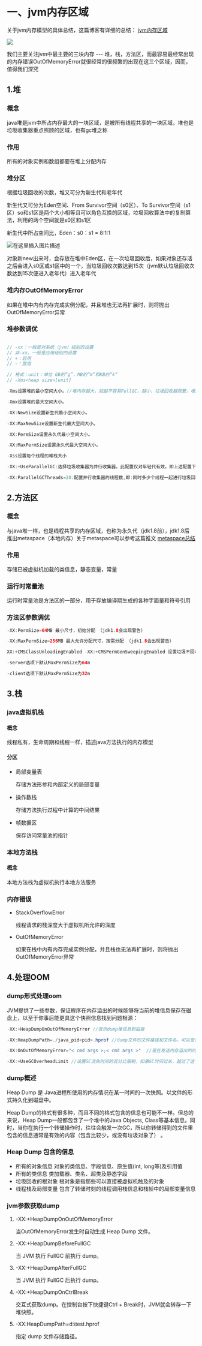 # 一、jvm内存区域

关于jvm内存模型的具体总结，这篇博客有详细的总结：
[jvm内存区域](https://blog.csdn.net/weixin_41922289/article/details/89184550)

![](https://images2015.cnblogs.com/blog/1006828/201706/1006828-20170626190944430-2098579049.png)

我们主要关注jvm中最主要的三块内存 --- 堆，栈，方法区，而最容易最经常出现的内存错误OutOfMemoryError就很经常的很频繁的出现在这三个区域，因而，值得我们深究

## 1.堆

### 概念
java堆是jvm中所占内存最大的一块区域，是被所有线程共享的一块区域，堆也是垃圾收集器重点照顾的区域，也有gc堆之称

### 作用
所有的对象实例和数组都要在堆上分配内存

### 堆分区
根据垃圾回收的次数，堆又可分为新生代和老年代


新生代又可分为Eden空间、From Survivor空间（s0区）、To Survivor空间（s1区）so和s1区是两个大小相等且可以角色互换的区域，垃圾回收算法中的复制算法，利用的两个空间就是s0区和s1区

新生代中所占空间比，Eden：s0：s1 = 8:1:1

![在这里插入图片描述](https://img-blog.csdnimg.cn/20190513231514887.png?x-oss-process=image/watermark,type_ZmFuZ3poZW5naGVpdGk,shadow_10,text_aHR0cHM6Ly9ibG9nLmNzZG4ubmV0L3dlaXhpbl80MTkyMjI4OQ==,size_16,color_FFFFFF,t_70)

对象新new出来时，会存放在堆中Eden区，在一次垃圾回收后，如果对象还存活之后会进入s0区或s1区中的一个，当垃圾回收次数达到15次（jvm默认垃圾回收次数达到15次便进入老年代）进入老年代

### 堆内存OutOfMemoryError
如果在堆中内有内存完成实例分配，并且堆也无法再扩展时，则将抛出OutOfMemoryError异常


### 堆参数调优

```java

// -xx：一般是对系统（jvm）级别的设置
// 非-xx，一般是应用级别的设置
// +：启用
// -：禁用

// 格式：unit：单位 GB的“g”，MB的“m”和KB的“k”
// -Xms<heap size>[unit] 

-Xms设置堆的最小空间大小。//堆内存越大，就越不容易FullGC，越小，垃圾回收越频繁，增加垃圾回收时间，降低吞吐量

-Xmx设置堆的最大空间大小。

-XX:NewSize设置新生代最小空间大小。

-XX:MaxNewSize设置新生代最大空间大小。

-XX:PermSize设置永久代最小空间大小。

-XX:MaxPermSize设置永久代最大空间大小。

-Xss设置每个线程的堆栈大小

-XX:+UseParallelGC:选择垃圾收集器为并行收集器。此配置仅对年轻代有效。即上述配置下,年轻代使用并发收集,而年老代仍旧使用串行收集。

-XX:ParallelGCThreads=20:配置并行收集器的线程数,即:同时多少个线程一起进行垃圾回收。此值最好配置与处理器数目相等。
```

## 2.方法区

### 概念
与java堆一样，也是线程共享的内存区域，也称为永久代（jdk1.8前），jdk1.8后
推出metaspace（本地内存）关于metaspace可以参考这篇推文 [metaspace总结](https://mp.weixin.qq.com/s?__biz=MzI4NDY5Mjc1Mg==&mid=2247483949&idx=1&sn=8b69d833bbc805e63d5b2fa7c73655f5&chksm=ebf6da52dc815344add64af6fb78fee439c8c27b539b3c0e87d8f6861c8422144d516ae0a837&scene=21#wechat_redirect)

### 作用
存储已被虚拟机加载的类信息，静态变量，常量

### 运行时常量池
运行时常量池是方法区的一部分，用于存放编译期生成的各种字面量和符号引用

### 方法区参数调优
```java
-XX:PermSize=64MB 最小尺寸，初始分配 （jdk1.8会出现警告）

-XX:MaxPermSize=256MB 最大允许分配尺寸，按需分配 （jdk1.8会出现警告）

XX:+CMSClassUnloadingEnabled -XX:+CMSPermGenSweepingEnabled 设置垃圾不回收 默认大小 

-server选项下默认MaxPermSize为64m 

-client选项下默认MaxPermSize为32m

```

## 3.栈

### java虚拟机栈

#### 概念
线程私有，生命周期和线程一样，描述java方法执行的内存模型

#### 分区
- 局部变量表

    存储方法形参和内部定义的局部变量

- 操作数栈

    存储方法执行过程中计算的中间结果

- 帧数据区

    保存访问常量池的指针



### 本地方法栈

#### 概念
本地方法栈为虚拟机执行本地方法服务

### 内存错误

- StackOverflowError

    线程请求的栈深度大于虚拟机所允许的深度

- OutOfMemoryError

    如果在栈中内有内存完成实例分配，并且栈也无法再扩展时，则将抛出OutOfMemoryError异常

## 4.处理OOM

### dump形式处理oom
JVM提供了一些参数，保证程序在内存溢出的时候能够将当前的堆信息保存在磁盘上，以至于你事后能更具这个快照信息找到问题根源：

```java
-XX:+HeapDumpOnOutOfMemoryError //表示dump堆信息到磁盘

-XX:HeapDumpPath=./java_pid<pid>.hprof //dump文件的文件路径和文件名，可以是任意的文件名，如果文件名中包含<pid>，会被替换成JVM应用的pid

-XX:OnOutOfMemoryError="< cmd args >;< cmd args >"  //是在发送内存溢出的时候执行的命令，例如：我想在内存溢出的时候重启服务器。-XX:OnOutOfMemoryError="shutdown -r" 

-XX:+UseGCOverheadLimit //设置GC消失时间的百分比限制，如果GC时间过长，超过了这个限制，那么就会触发内存溢出错误。
```
### dump概述

Heap Dump 是 Java进程所使用的内存情况在某一时间的一次快照。以文件的形式持久化到磁盘中。

Heap Dump的格式有很多种，而且不同的格式包含的信息也可能不一样。但总的来说，Heap Dump一般都包含了一个堆中的Java Objects, Class等基本信息。同时，当你在执行一个转储操作时，往往会触发一次GC，所以你转储得到的文件里包含的信息通常是有效的内容（包含比较少，或没有垃圾对象了） 。

### Heap Dump 包含的信息

* 所有的对象信息
对象的类信息、字段信息、原生值(int, long等)及引用值
* 所有的类信息
类加载器、类名、超类及静态字段
* 垃圾回收的根对象
根对象是指那些可以直接被虚拟机触及的对象
* 线程栈及局部变量
包含了转储时刻的线程调用栈信息和栈帧中的局部变量信息


### jvm参数获取dump
1. -XX:+HeapDumpOnOutOfMemoryError

    当OutOfMemoryError发生时自动生成 Heap Dump 文件。


2. -XX:+HeapDumpBeforeFullGC    

    当 JVM 执行 FullGC 前执行 dump。

3. -XX:+HeapDumpAfterFullGC

    当 JVM 执行 FullGC 后执行 dump。

4. -XX:+HeapDumpOnCtrlBreak

    交互式获取dump。在控制台按下快捷键Ctrl + Break时，JVM就会转存一下堆快照。

5. -XX:HeapDumpPath=d:\test.hprof

    指定 dump 文件存储路径。